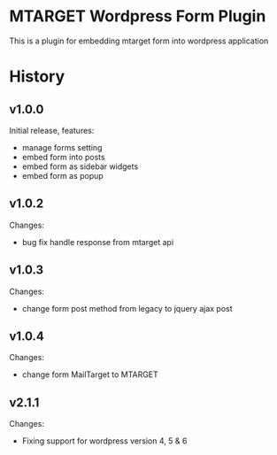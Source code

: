 
# MTARGET Wordpress Form Plugin

This is a plugin for embedding mtarget form into wordpress application

# History

## v1.0.0
Initial release, features:
- manage forms setting
- embed form into posts
- embed form as sidebar widgets
- embed form as popup

## v1.0.2
Changes:
- bug fix handle response from mtarget api

## v1.0.3
Changes:
- change form post method from legacy to jquery ajax post

## v1.0.4
Changes:
- change form MailTarget to MTARGET

## v2.1.1
Changes:
- Fixing support for wordpress version 4, 5 & 6

